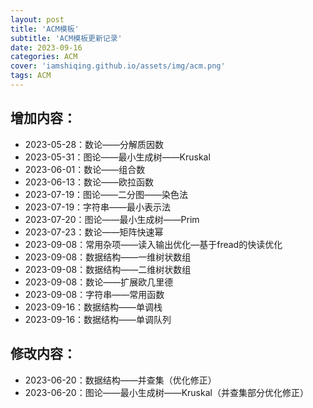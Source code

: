 ```yaml
---
layout: post
title: 'ACM模板'
subtitle: 'ACM模板更新记录'
date: 2023-09-16
categories: ACM
cover: 'iamshiqing.github.io/assets/img/acm.png'
tags: ACM
---
```


## 增加内容：
- 2023-05-28：数论——分解质因数    
- 2023-05-31：图论——最小生成树——Kruskal
- 2023-06-01：数论——组合数
- 2023-06-13：数论——欧拉函数
- 2023-07-19：图论——二分图——染色法
- 2023-07-19：字符串——最小表示法
- 2023-07-20：图论——最小生成树——Prim
- 2023-07-23：数论——矩阵快速幂
- 2023-09-08：常用杂项——读入输出优化—基于fread的快读优化
- 2023-09-08：数据结构——一维树状数组
- 2023-09-08：数据结构——二维树状数组
- 2023-09-08：数论——扩展欧几里德
- 2023-09-08：字符串——常用函数
- 2023-09-16：数据结构——单调栈
- 2023-09-16：数据结构——单调队列
## 修改内容：
- 2023-06-20：数据结构——并查集（优化修正）
- 2023-06-20：图论——最小生成树——Kruskal（并查集部分优化修正）